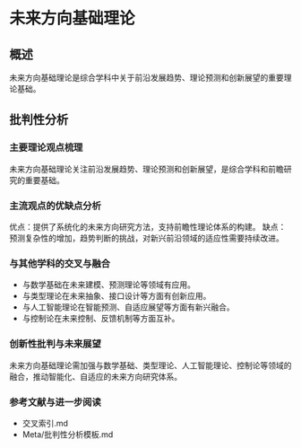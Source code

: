 # 未来方向基础理论

## 概述
未来方向基础理论是综合学科中关于前沿发展趋势、理论预测和创新展望的重要理论基础。

## 批判性分析

### 主要理论观点梳理
未来方向基础理论关注前沿发展趋势、理论预测和创新展望，是综合学科和前瞻研究的重要基础。

### 主流观点的优缺点分析
优点：提供了系统化的未来方向研究方法，支持前瞻性理论体系的构建。
缺点：预测复杂性的增加，趋势判断的挑战，对新兴前沿领域的适应性需要持续改进。

### 与其他学科的交叉与融合
- 与数学基础在未来建模、预测理论等领域有应用。
- 与类型理论在未来抽象、接口设计等方面有创新应用。
- 与人工智能理论在智能预测、自适应展望等方面有新兴融合。
- 与控制论在未来控制、反馈机制等方面互补。

### 创新性批判与未来展望
未来方向基础理论需加强与数学基础、类型理论、人工智能理论、控制论等领域的融合，推动智能化、自适应的未来方向研究体系。

### 参考文献与进一步阅读
- 交叉索引.md
- Meta/批判性分析模板.md 